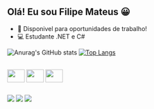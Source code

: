 ## Olá! Eu sou Filipe Mateus 😀


* 🌱 Disponivel para oportunidades de trabalho!
* 💻 Estudante .NET e C# 

![Anurag's GitHub stats](https://github-readme-stats.vercel.app/api?username=Filipe-087&show_icons=true&theme=highcontrast)
[![Top Langs](https://github-readme-stats.vercel.app/api/top-langs/?username=Filipe-087&langs_count=8&theme=highcontrast)](https://github.com/anuraghazra/github-readme-stats)

</div>
  <div style="display: inline_block"><br>
  
  <img align="center"  height="30" width="40"  src="https://cdn.jsdelivr.net/gh/devicons/devicon/icons/csharp/csharp-original.svg" />
  <img align="center"  height="30" width="40" src="https://cdn.jsdelivr.net/gh/devicons/devicon/icons/c/c-original.svg" />
  
  <img align="center"  height="30" width="40" src="https://cdn.jsdelivr.net/gh/devicons/devicon/icons/dot-net/dot-net-plain-wordmark.svg" />
                          
           
          
</div>
  
  ##
  
<div> 
  <a href="https://instagram.com/lipe.m7" target="_blank"><img src="https://img.shields.io/badge/-Instagram-%23E4405F?style=for-the-badge&logo=instagram&logoColor=white" target="_blank"></a>
  <a href = "gmailto:filipe.mt089@gmail.com"><img src="https://img.shields.io/badge/-Gmail-%23333?style=for-the-badge&logo=gmail&logoColor=white" target="_blank"></a>
  <a href="https://www.linkedin.com/in/josédaniloprogramador" target="_blank"><img src="https://img.shields.io/badge/-LinkedIn-%230077B5?style=for-the-badge&logo=linkedin&logoColor=white" target="_blank"></a> 
 

</div>
